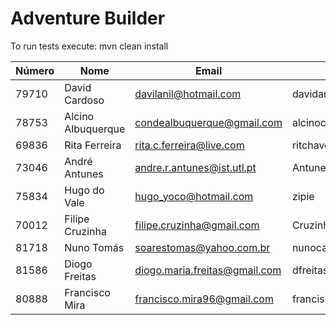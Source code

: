 # Adventure Builder

To run tests execute: mvn clean install


| Número | Nome | Email | GitHub | Módulo |
| --------- | ------- | ------  | -------- | -------- |
| 79710    | David Cardoso      | davilanil@hotmail.com         | davidanil              | bank     |
| 78753    | Alcino Albuquerque | condealbuquerque@gmail.com    | alcinocondealbuquerque | bank     |
| 69836    | Rita Ferreira      | rita.c.ferreira@live.com      | ritchaves              | bank     |
| 73046    | André Antunes      | andre.r.antunes@ist.utl.pt    | Antunes10              | activity |
| 75834    | Hugo do Vale       | hugo_yoco@hotmail.com         | zipie                  | activity |
| 70012    | Filipe Cruzinha    |  filipe.cruzinha@gmail.com    | Cruzinha               | activity |
| 81718    | Nuno Tomás         | soarestomas@yahoo.com.br      | nunocartier            | hotel    |
| 81586    | Diogo Freitas      | diogo.maria.freitas@gmail.com | dfreitas06             | hotel    |
| 80888    | Francisco Mira     | francisco.mira96@gmail.com    | franciscomira          | hotel    |


